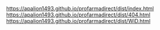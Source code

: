 https://apalion1493.github.io/profarmadirect/dist/index.html <br/>
https://apalion1493.github.io/profarmadirect/dist/404.html <br/>
https://apalion1493.github.io/profarmadirect/dist/WiD.html <br/>
